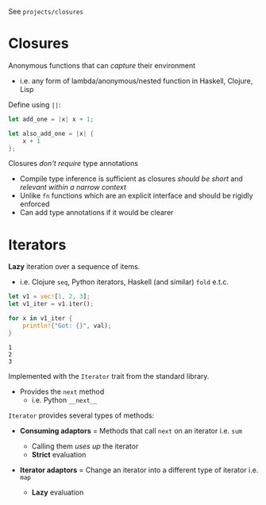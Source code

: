 See `projects/closures`

# Closures

Anonymous functions that can _capture_ their environment

- i.e. any form of lambda/anonymous/nested function in Haskell, Clojure, Lisp

Define using `||`:

```rust
let add_one = |x| x + 1;

let also_add_one = |x| {
    x + 1
};
```

Closures _don't require_ type annotations

- Compile type inference is sufficient as closures _should be short_ and _relevant within a narrow context_
- Unlike `fn` functions which are an explicit interface and should be rigidly enforced
- Can add type annotations if it would be clearer

# Iterators

**Lazy** iteration over a sequence of items.

- i.e. Clojure `seq`, Python iterators, Haskell (and similar) `fold` e.t.c.

```rust
let v1 = vec![1, 2, 3];
let v1_iter = v1.iter();

for x in v1_iter {
    println!{"Got: {}", val);
}
```

```
1
2
3
```

Implemented with the `Iterator` trait from the standard library.

- Provides the `next` method
  - i.e. Python `__next__`

`Iterator` provides several types of methods:

- **Consuming adaptors** = Methods that call `next` on an iterator i.e. `sum`

  - Calling them _uses up_ the iterator
  - **Strict** evaluation

- **Iterator adaptors** = Change an iterator into a different type of iterator i.e. `map`
  - **Lazy** evaluation
